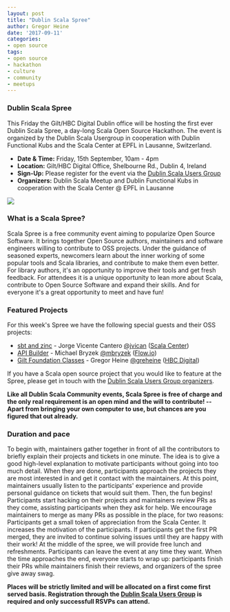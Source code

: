 ```yaml
---
layout: post
title: "Dublin Scala Spree"
author: Gregor Heine
date: '2017-09-11'
categories: 
- open source
tags:
- open source
- hackathon
- culture
- community
- meetups
---
```


### Dublin Scala Spree
This Friday the Gilt/HBC Digital Dublin office will be hosting the first ever Dublin Scala Spree, a day-long Scala Open Source Hackathon. 
The event is organized by the Dublin Scala Usergroup in cooperation with Dublin Functional Kubs and the Scala Center at EPFL in Lausanne, Switzerland.

* __Date & Time:__ Friday, 15th September, 10am - 4pm
* __Location:__ Gilt/HBC Digital Office, Shelbourne Rd., Dublin 4, Ireland
* __Sign-Up:__ Please register for the event via the [Dublin Scala Users Group](https://www.meetup.com/Dublin-Scala-users-group/events/242952081)
* __Organizers:__ Dublin Scala Meetup and Dublin Functional Kubs in cooperation with the Scala Center @ EPFL in Lausanne

<img class="center" src="https://pbs.twimg.com/media/DEIosBJWAAAj87h.jpg">

### What is a Scala Spree?
Scala Spree is a free community event aiming to popularize Open Source Software. It brings together Open Source authors, 
maintainers and software engineers willing to contribute to OSS projects. Under the guidance of seasoned experts, newcomers learn about the inner 
working of some popular tools and Scala libraries, and contribute to make them even better. For library authors, it's an opportunity to improve 
their tools and get fresh feedback. For attendees it is a unique opportunity to lean more about Scala, contribute to Open Source Software and 
expand their skills. And for everyone it's a great opportunity to meet and have fun!

### Featured Projects
For this week's Spree we have the following special guests and their OSS projects: 
* [sbt and zinc](http://www.scala-sbt.org) - Jorge Vicente Cantero [@jvican](https://twitter.com/jvican) ([Scala Center](https://scala.epfl.ch))
* [API Builder](https://www.apibuilder.io) - Michael Bryzek [@mbryzek](https://twitter.com/mbryzek) ([Flow.io](https://www.flow.io)) 
* [Gilt Foundation Classes](https://github.com/gilt?q=gfc) - Gregor Heine [@greheine](https://twitter.com/greheine) ([HBC Digital](http://tech.gilt.com)) 

If you have a Scala open source project that you would like to feature at the Spree, please get in touch with the [Dublin Scala Users Group organizers](https://www.meetup.com/Dublin-Scala-users-group).

__Like all Dublin Scala Community events, Scala Spree is free of charge and the only real requirement is an open mind and the will to contribute! 
-- Apart from bringing your own computer to use, but chances are you figured that out already.__

### Duration and pace
To begin with, maintainers gather together in front of all the contributors to briefly explain their projects and tickets in one minute. 
The idea is to give a good high-level explanation to motivate participants without going into too much detail. When they are done, participants 
approach the projects they are most interested in and get it contact with the maintainers. At this point, maintainers usually listen to the 
participants' experience and provide personal guidance on tickets that would suit them. 
Then, the fun begins! Participants start hacking on their projects and maintainers review PRs as they come, assisting participants when they ask 
for help. We encourage maintainers to merge as many PRs as possible in the place, for two reasons: 
Participants get a small token of appreciation from the Scala Center. It increases the motivation of the participants. If participants get the 
first PR merged, they are invited to continue solving issues until they are happy with their work! 
At the middle of the spree, we will provide free lunch and refreshments. 
Participants can leave the event at any time they want. When the time approaches the end, everyone starts to wrap up: participants finish their 
PRs while maintainers finish their reviews, and organizers of the spree give away swag.

__Places will be strictly limited and will be allocated on a first come first served basis. 
Registration through the [Dublin Scala Users Group](https://www.meetup.com/Dublin-Scala-users-group/events/242952081) is required and only successfull RSVPs can attend.__
